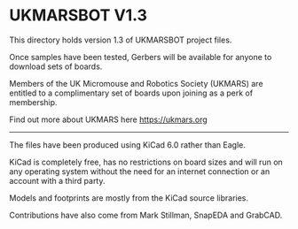 # UKMARSBOT V1.3

This directory holds version 1.3 of UKMARSBOT project files.

Once samples have been tested, Gerbers will be available for anyone to download sets of boards.

Members of the UK Micromouse and Robotics Society (UKMARS) are entitled to a complimentary set of boards upon joining as a perk of membership. 

Find out more about UKMARS here https://ukmars.org

---

The files have been produced using KiCad 6.0 rather than Eagle. 

KiCad is completely free, has no restrictions on board sizes and will run on any operating system without the need for an internet connection or an account with a third party.

Models and footprints are mostly from the KiCad source libraries. 

Contributions have also come from Mark Stillman, SnapEDA and GrabCAD.  
